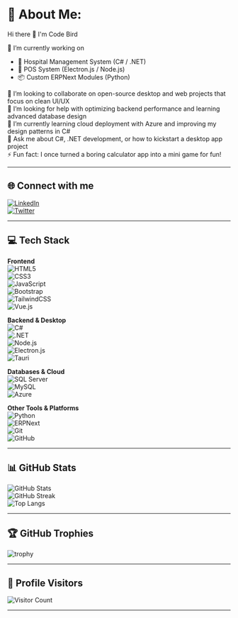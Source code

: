 # 💫 About Me:
Hi there 👋 I'm Code Bird  

🔭 I’m currently working on  
- 🏥 Hospital Management System (C# / .NET)  
- 🛒 POS System (Electron.js / Node.js)  
- 📦 Custom ERPNext Modules (Python)  

🤝 I’m looking to collaborate on open-source desktop and web projects that focus on clean UI/UX  
👐 I’m looking for help with optimizing backend performance and learning advanced database design  
🌱 I’m currently learning cloud deployment with Azure and improving my design patterns in C#  
💬 Ask me about C#, .NET development, or how to kickstart a desktop app project  
⚡ Fun fact: I once turned a boring calculator app into a mini game for fun!  

---

## 🌐 Connect with me
[![LinkedIn](https://img.shields.io/badge/LinkedIn-0077B5?logo=linkedin&logoColor=white)](https://linkedin.com/)  
[![Twitter](https://img.shields.io/badge/Twitter-1DA1F2?logo=twitter&logoColor=white)](https://twitter.com/)  

---

## 💻 Tech Stack

**Frontend**  
![HTML5](https://img.shields.io/badge/HTML5-E34F26?logo=html5&logoColor=white)  
![CSS3](https://img.shields.io/badge/CSS3-1572B6?logo=css3&logoColor=white)  
![JavaScript](https://img.shields.io/badge/JavaScript-F7DF1E?logo=javascript&logoColor=black)  
![Bootstrap](https://img.shields.io/badge/Bootstrap-7952B3?logo=bootstrap&logoColor=white)  
![TailwindCSS](https://img.shields.io/badge/Tailwind_CSS-06B6D4?logo=tailwind-css&logoColor=white)  
![Vue.js](https://img.shields.io/badge/Vue.js-35495E?logo=vue.js&logoColor=4FC08D)  

**Backend & Desktop**  
![C#](https://img.shields.io/badge/C%23-239120?logo=c-sharp&logoColor=white)  
![.NET](https://img.shields.io/badge/.NET-512BD4?logo=dotnet&logoColor=white)  
![Node.js](https://img.shields.io/badge/Node.js-339933?logo=node.js&logoColor=white)  
![Electron.js](https://img.shields.io/badge/Electron-47848F?logo=electron&logoColor=white)  
![Tauri](https://img.shields.io/badge/Tauri-FFC131?logo=tauri&logoColor=black)  

**Databases & Cloud**  
![SQL Server](https://img.shields.io/badge/SQL%20Server-CC2927?logo=microsoft-sql-server&logoColor=white)  
![MySQL](https://img.shields.io/badge/MySQL-4479A1?logo=mysql&logoColor=white)  
![Azure](https://img.shields.io/badge/Azure-0078D4?logo=microsoft-azure&logoColor=white)  

**Other Tools & Platforms**  
![Python](https://img.shields.io/badge/Python-3776AB?logo=python&logoColor=white)  
![ERPNext](https://img.shields.io/badge/ERPNext-0089FF?logo=frappe&logoColor=white)  
![Git](https://img.shields.io/badge/Git-F05032?logo=git&logoColor=white)  
![GitHub](https://img.shields.io/badge/GitHub-181717?logo=github&logoColor=white)  

---

## 📊 GitHub Stats
![GitHub Stats](https://github-readme-stats.vercel.app/api?username=codeboy930&show_icons=true&theme=tokyonight)  
![GitHub Streak](https://streak-stats.demolab.com?user=codeboy930&theme=tokyonight&hide_border=true)  
![Top Langs](https://github-readme-stats.vercel.app/api/top-langs/?username=codeboy930&layout=compact&theme=tokyonight)  

---

## 🏆 GitHub Trophies
![trophy](https://github-profile-trophy.vercel.app/?username=codeboy930&theme=tokyonight)

---

## 👀 Profile Visitors
![Visitor Count](https://visitcount.itsvg.in/api?id=codeboy930&icon=0&color=6)

---

<!-- Proudly created with GPRM ( https://gprm.itsvg.in ) -->
